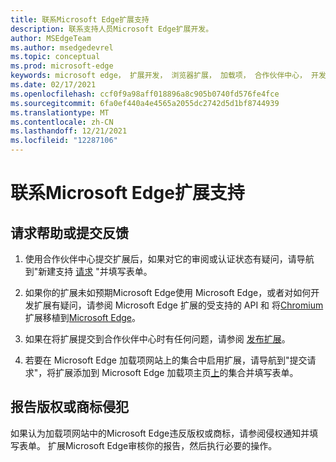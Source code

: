 ```yaml
---
title: 联系Microsoft Edge扩展支持
description: 联系支持人员Microsoft Edge扩展开发。
author: MSEdgeTeam
ms.author: msedgedevrel
ms.topic: conceptual
ms.prod: microsoft-edge
keywords: microsoft edge， 扩展开发， 浏览器扩展， 加载项， 合作伙伴中心， 开发人员， 支持
ms.date: 02/17/2021
ms.openlocfilehash: ccf0f9a98aff018896a8c905b0740fd576fe4fce
ms.sourcegitcommit: 6fa0ef440a4e4565a2055dc2742d5d1bf8744939
ms.translationtype: MT
ms.contentlocale: zh-CN
ms.lasthandoff: 12/21/2021
ms.locfileid: "12287106"
---
```

# <a name="contact-microsoft-edge-extensions-support"></a>联系Microsoft Edge扩展支持


<!-- ====================================================================== -->
## <a name="request-help-or-submit-feedback"></a>请求帮助或提交反馈

1.  使用合作伙伴中心提交扩展后，如果对它的审阅或认证状态有疑问，请导航到"新建支持 [请求](https://support.microsoft.com/supportrequestform/e7a381be-9c9a-fafb-ed76-262bc93fd9e4) "并填写表单。

1.  如果你的扩展未如预期Microsoft Edge使用 Microsoft Edge，或者对如何开发扩展有疑问，请参阅 Microsoft Edge 扩展的受支持的 API 和 将[Chromium](../developer-guide/api-support.md)扩展移植到[Microsoft Edge](../developer-guide/port-chrome-extension.md)。

1.  如果在将扩展提交到合作伙伴中心时有任何问题，请参阅 [发布扩展](./publish-extension.md)。

1.  若要在 Microsoft Edge 加载项网站上的集合中启用扩展，请导航到"提交请求"，将扩展添加到 Microsoft Edge 加载项主页[上](https://forms.office.com/Pages/ResponsePage.aspx?id=v4j5cvGGr0GRqy180BHbRw01UwyBfAxNna_1ZkP3X2VUN0lBSU1YMEU3VFY0VURRODEwSjgwU00yRy4u)的集合并填写表单。


<!-- ====================================================================== -->
## <a name="report-copyright-or-trademark-infringement"></a>报告版权或商标侵犯

如果认为加载项网站中的Microsoft Edge违反版权或商标，请参阅侵权通知并填写表单。 [](https://www.microsoft.com/info/Marketplace.html)  扩展Microsoft Edge审核你的报告，然后执行必要的操作。
